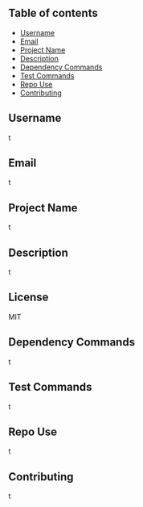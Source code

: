 
## Table of contents
* [Username](#username)
* [Email](#email)
* [Project Name](#project-name)
* [Description](#license)
* [Dependency Commands](#dependency-commands)
* [Test Commands](#test-commands)
* [Repo Use](#repo-use)
* [Contributing](#contributing)


## Username
t

## Email
t

## Project Name
t

## Description
t

## License
MIT

## Dependency Commands
t
    
## Test Commands
t
    
## Repo Use
t

## Contributing
t
    
  